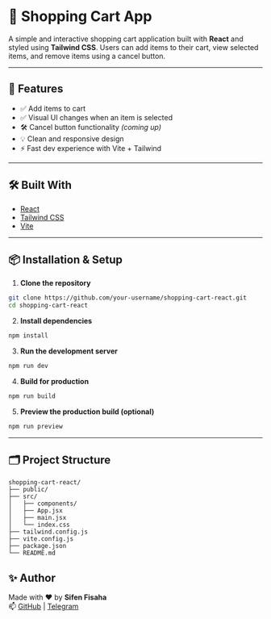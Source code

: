 # 🛒 Shopping Cart App

A simple and interactive shopping cart application built with **React** and styled using **Tailwind CSS**. Users can add items to their cart, view selected items, and remove items using a cancel button.

---

## 🚀 Features

- ✅ Add items to cart
- ✅ Visual UI changes when an item is selected
- 🛠️ Cancel button functionality _(coming up)_
- 💡 Clean and responsive design
- ⚡ Fast dev experience with Vite + Tailwind

---

## 🛠️ Built With

- [React](https://reactjs.org/)
- [Tailwind CSS](https://tailwindcss.com/)
- [Vite](https://vitejs.dev/)

---

## 📦 Installation & Setup

1. **Clone the repository**

```bash
git clone https://github.com/your-username/shopping-cart-react.git
cd shopping-cart-react
```

2. **Install dependencies**

```bash
npm install
```

3. **Run the development server**

```bash
npm run dev
```

4. **Build for production**

```bash
npm run build
```

5. **Preview the production build (optional)**

```bash
npm run preview
```

---

## 🗂️ Project Structure

```
shopping-cart-react/
├── public/
├── src/
│   ├── components/
│   ├── App.jsx
│   ├── main.jsx
│   └── index.css
├── tailwind.config.js
├── vite.config.js
├── package.json
└── README.md
```

## ✨ Author

Made with ❤️ by **Sifen Fisaha**  
📫 [GitHub](https://github.com/your-username) | [Telegram](https://t.me/sifendev)
